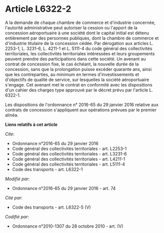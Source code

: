 # Article L6322-2

A la demande de chaque chambre de commerce et d'industrie concernée, l'autorité administrative peut autoriser la cession ou
l'apport de la concession aéroportuaire à une société dont le capital initial est détenu entièrement par des personnes
publiques, dont la chambre de commerce et d'industrie titulaire de la concession cédée. Par dérogation aux articles L.
2253-1, L. 3231-6, 
L. 4211-1 et L. 5111-4 du code général des collectivités territoriales, les collectivités territoriales intéressées et leurs
groupements peuvent prendre des participations dans cette société. Un avenant au contrat de concession fixe, le cas échéant,
la nouvelle durée de la concession, sans que la prolongation puisse excéder quarante ans, ainsi que les contreparties, au
minimum en termes d'investissements et d'objectifs de qualité de service, sur lesquelles la société aéroportuaire s'engage.
Cet avenant met le contrat en conformité avec les dispositions d'un cahier des charges type approuvé par le décret prévu par
l'article L. 6322-1. 

Les dispositions de l'ordonnance n° 2016-65 du 29 janvier 2016 relative aux contrats de concession s'appliquent aux
opérations prévues par le premier alinéa.

**Liens relatifs à cet article**

_Cite_:

  - Ordonnance n°2016-65 du 29 janvier 2016
  - Code général des collectivités territoriales - art. L2253-1
  - Code général des collectivités territoriales - art. L3231-6
  - Code général des collectivités territoriales - art. L4211-1
  - Code général des collectivités territoriales - art. L5111-4
  - Code des transports - art. L6322-1

_Modifié par_:

  - Ordonnance n°2016-65 du 29 janvier 2016 - art. 74

_Cité par_:

  - Code des transports - art. L6322-5 (V)

_Codifié par_:

  - Ordonnance n°2010-1307 du 28 octobre 2010 - art. (V)
